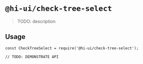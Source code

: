 # `@hi-ui/check-tree-select`

> TODO: description

## Usage

```
const CheckTreeSelect = require('@hi-ui/check-tree-select');

// TODO: DEMONSTRATE API
```
